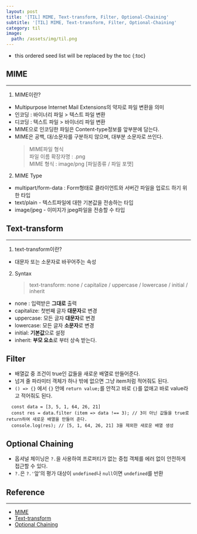 ```yaml
---
layout: post
title: '[TIL] MIME, Text-transform, Filter, Optional-Chaining'
subtitle: '[TIL] MIME, Text-transform, Filter, Optional-Chaining'
category: til
image:
  path: /assets/img/til.png
---
```


<!-- prettier-ignore -->
* this ordered seed list will be replaced by the toc 
{:toc}

## MIME

---

1. MIME이란?

- Multipurpose Internet Mail Extensions의 약자로 파일 변환을 의미
- 인코딩 : 바이너리 파일 > 텍스트 파일 변환
- 디코딩 : 텍스트 파일 > 바이너리 파일 변환
- MIME으로 인코딩한 파일은 Content-type정보를 앞부분에 담는다.
- MIME은 공백, 대/소문자를 구분하지 않으며, 대부분 소문자로 쓰인다.
  > MIME파일 형식  
  > 파일 이름 확장자명 : .png  
  > MIME 형식 : image/png [파일종류 / 파일 포맷]

2. MIME Type

- multipart/form-data : Form형태로 클라이언트와 서버간 파일을 업로드 하기 위한 타입
- text/plain - 텍스트파일에 대한 기본값을 전송하는 타입
- image/jpeg - 이미지가 jpeg파일을 전송할 수 타입

## Text-transform

---

1. text-transform이란?

- 대문자 또는 소문자로 바꾸어주는 속성

2. Syntax
   > text-transform: none / capitalize / uppercase / lowercase / initial / inherit

- none : 입력받은 **그대로** 출력
- capitalize: 첫번째 글자 **대문자**로 변경
- uppercase: 모든 글자 **대문자**로 변경
- lowercase: 모든 글자 **소문자**로 변경
- initial: **기본값**으로 설정
- inherit: **부모 요소**로 부터 상속 받는다.

## Filter

- 배열값 중 조건이 true인 값들을 새로운 배열로 만들어준다.
- 넘겨 줄 파라미터 객체가 하나 밖에 없으면 그냥 item처럼 적어줘도 된다.
- `() => {}` 에서 `{}` 안에 `return value;`를 안적고 바로 `{}`를 없애고 바로 value라고 적어줘도 된다.

```
  const data = [3, 5, 1, 64, 26, 21]
  const res = data.filter (item => data !== 3); // 3이 아닌 값들을 true로 return하여 새로운 배열을 만들어 준다.
  console.log(res); // [5, 1, 64, 26, 21] 3을 제외한 새로운 배열 생성
```

## Optional Chaining

- 옵셔널 체이닝은 `?.`을 사용하여 프로퍼티가 없는 중첩 객체를 에러 없이 안전하게 접근할 수 있다.
- `?.`은 `?.'`앞’의 평가 대상이 `undefined`나 `null`이면 `undefined`를 반환

## Reference

---

- [MIME](https://server-talk.tistory.com/183)
- [Text-transform](https://www.codingfactory.net/10656)
- [Optional Chaining](https://ko.javascript.info/optional-chaining)
